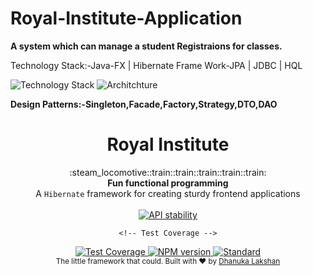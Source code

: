 # Royal-Institute-Application
**A system which can manage a student Registraions for classes.**

Technology Stack:-Java-FX | Hibernate Frame Work-JPA | JDBC | HQL





![Technology Stack](https://img.shields.io/badge/javaFX-MySQL-brightgreen.svg)
![Architchture](https://img.shields.io/badge/Architechure-Expanded%20version%20of%20MVC-orange.svg)


**Design Patterns:-Singleton,Facade,Factory,Strategy,DTO,DAO**

<h1 align="center">Royal Institute</h1>

<div align="center">
  :steam_locomotive::train::train::train::train::train:
</div>
<div align="center">
  <strong>Fun functional programming</strong>
</div>
<div align="center">
  A <code>Hibernate</code> framework for creating sturdy frontend applications
</div>

<br />

<div align="center">
  <!-- Stability -->
  <a href="https://nodejs.org/api/documentation.html#documentation_stability_index">
    <img src="https://img.shields.io/badge/stability-experimental-orange.svg?style=flat-square"
      alt="API stability" />
  </a>
  
    <!-- Test Coverage -->
  <a href="https://codecov.io/github/choojs/choo">
    <img src="https://img.shields.io/codecov/c/github/choojs/choo/master.svg?style=flat-square"
      alt="Test Coverage" />
  </a>
  
  <!-- NPM version -->
  <a href="https://npmjs.org/package/choo">
    <img src="https://img.shields.io/npm/v/choo.svg?style=flat-square"
      alt="NPM version" />
  </a>

  <!-- Standard -->
  <a href="https://standardjs.com">
    <img src="https://img.shields.io/badge/code%20style-standard-brightgreen.svg?style=flat-square"
      alt="Standard" />
  </a>
</div>



<div align="center">
  <sub>The little framework that could. Built with ❤︎ by
  <a href="https://twitter.com/yoshuawuyts">Dhanuka Lakshan</a>
</div>
